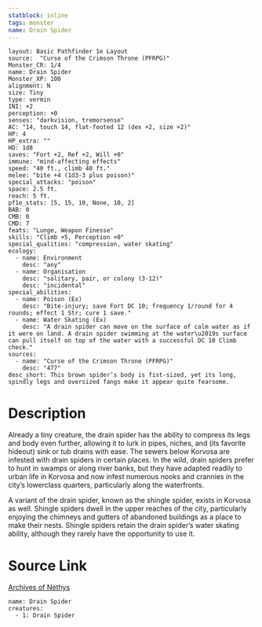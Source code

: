 ```yaml
---
statblock: inline
tags: monster
name: Drain Spider
---
```

```statblock
layout: Basic Pathfinder 1e Layout
source:  "Curse of the Crimson Throne (PFRPG)"
Monster_CR: 1/4
name: Drain Spider
Monster_XP: 100
alignment: N
size: Tiny
type: vermin
INI: +2
perception: +0
senses: "darkvision, tremorsense"
AC: "14, touch 14, flat-footed 12 (dex +2, size +2)"
HP: 4
HP_extra: ""
HD: 1d8
saves: "Fort +2, Ref +2, Will +0"
immune: "mind-affecting effects"
speed: "40 ft., climb 40 ft."
melee: "bite +4 (1d3-3 plus poison)"
special_attacks: "poison"
space: 2.5 ft.
reach: 5 ft.
pf1e_stats: [5, 15, 10, None, 10, 2]
BAB: 0
CMB: 0
CMD: 7
feats: "Lunge, Weapon Finesse"
skills: "Climb +5, Perception +0"
special_qualities: "compression, water skating"
ecology:
  - name: Environment
    desc: "any"
  - name: Organisation
    desc: "solitary, pair, or colony (3-12)"
    desc: "incidental"
special_abilities:
  - name: Poison (Ex)
    desc: "Bite-injury; save Fort DC 10; frequency 1/round for 4 rounds; effect 1 Str; cure 1 save."
  - name: Water Skating (Ex)
    desc: "A drain spider can move on the surface of calm water as if it were on land. A drain spider swimming at the water\u2019s surface can pull itself on top of the water with a successful DC 10 Climb check."
sources:
  - name: "Curse of the Crimson Throne (PFRPG)"
    desc: "477"
desc_short: This brown spider’s body is fist-sized, yet its long, spindly legs and oversized fangs make it appear quite fearsome.
```
# Description
Already a tiny creature, the drain spider has the ability to compress its legs and body even further, allowing it to lurk in pipes, niches, and (its favorite hideout) sink or tub drains with ease. The sewers below Korvosa are infested with drain spiders in certain places. In the wild, drain spiders prefer to hunt in swamps or along river banks, but they have adapted readily to urban life in Korvosa and now infest numerous nooks and crannies in the city’s lowerclass quarters, particularly along the waterfronts.

 A variant of the drain spider, known as the shingle spider, exists in Korvosa as well. Shingle spiders dwell in the upper reaches of the city, particularly enjoying the chimneys and gutters of abandoned buildings as a place to make their nests. Shingle spiders retain the drain spider’s water skating ability, although they rarely have the opportunity to use it.
# Source Link
[Archives of Nethys](https://aonprd.com/MonsterDisplay.aspx?ItemName=Drain%20Spider)
```encounter-table
name: Drain Spider
creatures:
  - 1: Drain Spider
```
